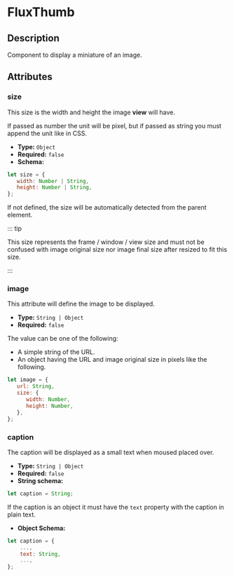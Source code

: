 ---
---

# FluxThumb

## Description

Component to display a miniature of an image.

## Attributes

### size

This size is the width and height the image **view** will have.

If passed as number the unit will be pixel, but if passed as string you must append the unit like in CSS.

- **Type:** `Object`
- **Required:** `false`
- **Schema:**
``` js
let size = {
   width: Number | String,
   height: Number | String,
};
```

If not defined, the size will be automatically detected from the parent element.

::: tip

This size represents the frame / window / view size and must not be confused with image original size nor image final size after resized to fit this size.

:::

### image

This attribute will define the image to be displayed.

- **Type:** `String | Object`
- **Required:** `false`

The value can be one of the following:
* A simple string of the URL.
* An object having the URL and image original size in pixels like the following.

``` js
let image = {
   url: String,
   size: {
      width: Number,
      height: Number,
   },
};
```

### caption

The caption will be displayed as a small text when moused placed over.

- **Type:** `String | Object`
- **Required:** `false`
- **String schema:**
``` js
let caption = String;
```

If the caption is an object it must have the `text` property with the caption in plain text.

- **Object Schema:**
``` js
let caption = {
	...,
	text: String,
	...,
};
```
